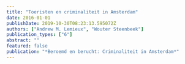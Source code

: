 ```yaml
---
title: "Toeristen en criminaliteit in Amsterdam"
date: 2016-01-01
publishDate: 2019-10-30T08:23:13.595072Z
authors: ["Andrew M. Lemieux", "Wouter Steenbeek"]
publication_types: ["6"]
abstract: ""
featured: false
publication: "*Beroemd en berucht: Criminaliteit in Amsterdam*"
---
```


